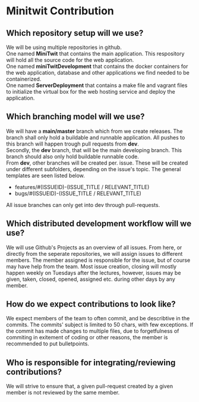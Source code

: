 # Minitwit Contribution

## Which repository setup will we use?
We will be using multiple repositories in github. <br>
One named <b>MiniTwit</b> that contains the main application. This respository will hold all the source code for the web application. <br>
One named <b>miniTwitDevelopment</b> that contains the docker containers for the web application, database and other applications we find needed to be containerized. <br>
One named <b>ServerDeployment</b> that contains a make file and vagrant files to initialize the virtual box for the web hosting service and deploy the application.

## Which branching model will we use?
We will have a <b>main/master</b> branch which from we create releases. The branch shall only hold a buildable and runnable application. All pushes to this branch will happen trough pull requests from <b>dev</b>.<br>
Secondly, the <b>dev</b> branch, that will be the main developing branch. This branch should also only hold buildable runnable code. <br>
From <b>dev</b>, other branches will be created per. issue. These will be created under different subfolders, depending on the issue's topic. The general templates are seen listed below.
<ul>
    <li>features/#(ISSUEID)-(ISSUE_TITLE / RELEVANT_TITLE)</li>
    <li>bugs/#(ISSUEID)-(ISSUE_TITLE / RELEVANT_TITLE)
</ul>
All issue branches can only get into dev through pull-requests.

## Which distributed development workflow will we use?
We will use Github's Projects as an overview of all issues. From here, or directly from the seperate repositories, we will assign issues to different members. The member assigned is responsible for the issue, but of course may have help from the team. Most issue creation, closing will mostly happen weekly on Tuesdays after the lectures, however, issues may be given, taken, closed, opened, assigned etc. during other days by any member.

## How do we expect contributions to look like?
We expect members of the team to often commit, and be describtive in the commits. The commits' subject is limited to 50 chars, with few exceptions. If the commit has made changes to multiple files, due to forgetfulness of commiting in exitement of coding or other reasons, the member is recommended to put bulletpoints.

## Who is responsible for integrating/reviewing contributions?
We will strive to ensure that, a given pull-request created by a given member is not reviewed by the same member.

